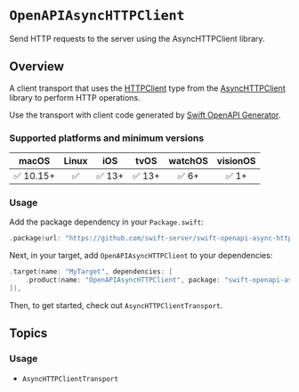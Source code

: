 # ``OpenAPIAsyncHTTPClient``

Send HTTP requests to the server using the AsyncHTTPClient library. 

## Overview

A client transport that uses the [HTTPClient](https://swiftpackageindex.com/swift-server/async-http-client/documentation/asynchttpclient/httpclient) type from the [AsyncHTTPClient](https://github.com/swift-server/async-http-client) library to perform HTTP operations.

Use the transport with client code generated by [Swift OpenAPI Generator](https://github.com/apple/swift-openapi-generator).

### Supported platforms and minimum versions
| macOS     | Linux | iOS    | tvOS   | watchOS | visionOS |
| :-:       | :-:   | :-:    | :-:    | :-:     | :-:      |
| ✅ 10.15+ | ✅    | ✅ 13+ | ✅ 13+ | ✅ 6+   | ✅ 1+    |

### Usage

Add the package dependency in your `Package.swift`:

```swift
.package(url: "https://github.com/swift-server/swift-openapi-async-http-client", from: "1.0.0"),
```

Next, in your target, add `OpenAPIAsyncHTTPClient` to your dependencies:

```swift
.target(name: "MyTarget", dependencies: [
    .product(name: "OpenAPIAsyncHTTPClient", package: "swift-openapi-async-http-client"),
]),
```

Then, to get started, check out ``AsyncHTTPClientTransport``.

## Topics

### Usage

- ``AsyncHTTPClientTransport``

